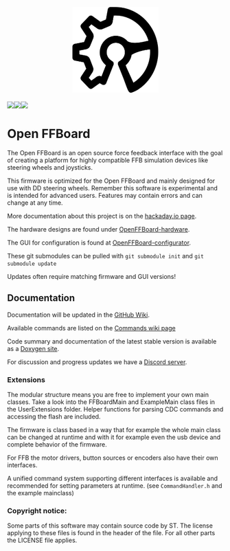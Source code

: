 <div align="center">
    <a href="https://github.com/Ultrawipf/OpenFFBoard">
        <img width="200" height="200" src="doc/img/ffboard_logo.svg">
    </a>
	<br>
	<br>
	<div style="display: flex;">
		<a href="https://discord.gg/gHtnEcP">
            <img src="https://img.shields.io/discord/704355326291607614">
		</a>
		<a href="https://github.com/Ultrawipf/OpenFFBoard/stargazers">
            <img src="https://img.shields.io/github/stars/Ultrawipf/OpenFFBoard">
		</a>
		<a href="https://github.com/Ultrawipf/OpenFFBoard/actions/workflows/build-firmware.yml">
            <img src="https://github.com/Ultrawipf/OpenFFBoard/actions/workflows/build-firmware.yml/badge.svg?branch=master">
		</a>
	</div>
</div>



# Open FFBoard
The Open FFBoard is an open source force feedback interface with the goal of creating a platform for highly compatible FFB simulation devices like steering wheels and joysticks.

This firmware is optimized for the Open FFBoard and mainly designed for use with DD steering wheels.
Remember this software is experimental and is intended for advanced users. Features may contain errors and can change at any time.

More documentation about this project is on the [hackaday.io page](https://hackaday.io/project/163904-open-ffboard).

The hardware designs are found under [OpenFFBoard-hardware](https://github.com/Ultrawipf/OpenFFBoard-hardware).

The GUI for configuration is found at [OpenFFBoard-configurator](https://github.com/Ultrawipf/OpenFFBoard-configurator).

These git submodules can be pulled with `git submodule init` and `git submodule update`

Updates often require matching firmware and GUI versions!

## Documentation
Documentation will be updated in the [GitHub Wiki](https://github.com/Ultrawipf/OpenFFBoard/wiki).

Available commands are listed on the [Commands wiki page](https://github.com/Ultrawipf/OpenFFBoard/wiki/Commands)

Code summary and documentation of the latest stable version is available as a [Doxygen site](https://ultrawipf.github.io/OpenFFBoard/doxygen/).

For discussion and progress updates we have a [Discord server](https://discord.com/invite/gHtnEcP).

### Extensions
The modular structure means you are free to implement your own main classes.
Take a look into the FFBoardMain and ExampleMain class files in the UserExtensions folder.
Helper functions for parsing CDC commands and accessing the flash are included.

The firmware is class based in a way that for example the whole main class can be changed at runtime and with it for example even the usb device and complete behavior of the firmware.

For FFB the motor drivers, button sources or encoders also have their own interfaces.

A unified command system supporting different interfaces is available and recommended for setting parameters at runtime. (see `CommandHandler.h` and the example mainclass)


### Copyright notice:
Some parts of this software may contain source code by ST.
The license applying to these files is found in the header of the file.
For all other parts the LICENSE file applies.
